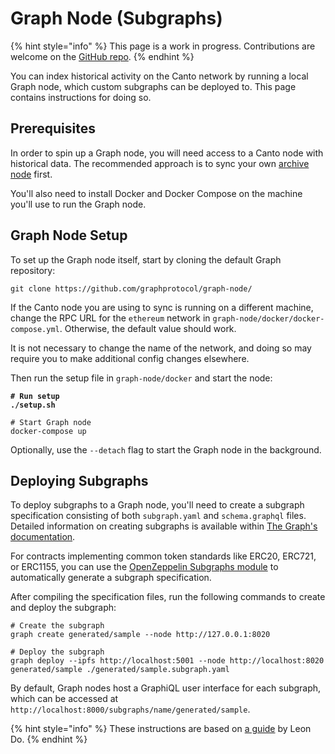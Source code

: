 # Graph Node (Subgraphs)

{% hint style="info" %}
This page is a work in progress. Contributions are welcome on the [GitHub repo](https://github.com/Canto-Network/docs).
{% endhint %}

You can index historical activity on the Canto network by running a local Graph node, which custom subgraphs can be deployed to. This page contains instructions for doing so.

## Prerequisites

In order to spin up a Graph node, you will need access to a Canto node with historical data. The recommended approach is to sync your own [archive node](archive-node.md) first.

You'll also need to install Docker and Docker Compose on the machine you'll use to run the Graph node.

## Graph Node Setup

To set up the Graph node itself, start by cloning the default Graph repository:

```shell
git clone https://github.com/graphprotocol/graph-node/
```

If the Canto node you are using to sync is running on a different machine, change the RPC URL for the `ethereum` network in `graph-node/docker/docker-compose.yml`. Otherwise, the default value should work.

It is not necessary to change the name of the network, and doing so may require you to make additional config changes elsewhere.

Then run the setup file in `graph-node/docker` and start the node:

<pre class="language-shell"><code class="lang-shell"><strong># Run setup
</strong><strong>./setup.sh
</strong>
# Start Graph node
docker-compose up
</code></pre>

Optionally, use the `--detach` flag to start the Graph node in the background.

## Deploying Subgraphs

To deploy subgraphs to a Graph node, you'll need to create a subgraph specification consisting of both `subgraph.yaml` and `schema.graphql` files. Detailed information on creating subgraphs is available within [The Graph's documentation](https://thegraph.com/docs/en/developing/creating-a-subgraph/).

For contracts implementing common token standards like ERC20, ERC721, or ERC1155, you can use the [OpenZeppelin Subgraphs module](https://docs.openzeppelin.com/subgraphs/0.1.x/) to automatically generate a subgraph specification.

After compiling the specification files, run the following commands to create and deploy the subgraph:

```shell
# Create the subgraph
graph create generated/sample --node http://127.0.0.1:8020

# Deploy the subgraph
graph deploy --ipfs http://localhost:5001 --node http://localhost:8020 generated/sample ./generated/sample.subgraph.yaml
```

By default, Graph nodes host a GraphiQL user interface for each subgraph, which can be accessed at `http://localhost:8000/subgraphs/name/generated/sample`.

{% hint style="info" %}
These instructions are based on [a guide](https://medium.com/coinmonks/deploy-subgraphs-to-any-evm-aaaccc3559f) by Leon Do.
{% endhint %}
